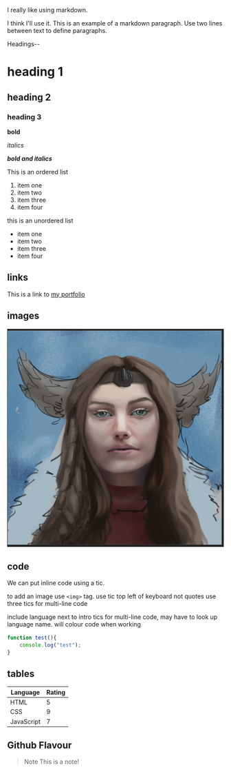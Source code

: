 I really like using markdown.

I think I'll use it. This is an example of a markdown paragraph. Use two lines between text to define paragraphs.

Headings--

# heading 1
## heading 2
### heading 3


**bold**

_italics_

**_bold and italics_**

This is an ordered list

1. item one
2. item two
3. item three
4. item four

this is an unordered list

- item one
- item two
- item three
- item four

## links

This is a link to [my portfolio](https://www.artstation.com/jeradbeauregard)

## images

![This is an image](markdownImage.png)

## code

We can put inline code using a tic.

to add an image use `<img>` tag. use tic top left of keyboard not quotes
use three tics for multi-line code


include language next to intro tics for multi-line code, may have to look up language name. will colour code when working

```javascript
function test(){
    console.log("test");
}
```

## tables

| Language | Rating |
|----------|--------|
| HTML     |   5    |
| CSS      |   9    |
|JavaScript|   7    |

## Github Flavour

>Note
>This is a note!